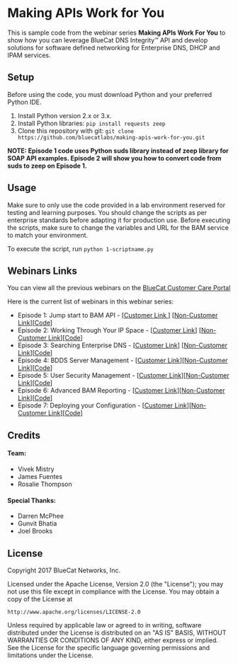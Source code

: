 # Making APIs Work for You

This is sample code from the webinar series **Making APIs Work For You** to show how you can leverage BlueCat DNS Integrity&trade; API and develop solutions for software defined networking for Enterprise DNS, DHCP and IPAM services.

## Setup

Before using the code, you must download Python and your preferred Python IDE.

1. Install Python version 2.x or 3.x.
2. Install Python libraries: `pip install requests zeep`
3. Clone this repository with git: `git clone https://github.com/bluecatlabs/making-apis-work-for-you.git`

**NOTE: Episode 1 code uses Python suds library instead of zeep library for SOAP API examples. Episode 2 will show you how to convert code from suds to zeep on Episode 1.**

## Usage

Make sure to only use the code provided in a lab environment reserved for testing and learning purposes. You should change the scripts as per enterprise standards before adapting it for production use. Before executing the scripts, make sure to change the variables and URL for the BAM service to match your environment.

To execute the script, run `python 1-scriptname.py`

## Webinars Links
You can view all the previous webinars on the [BlueCat Customer Care Portal](https://care.bluecatnetworks.com/s/topic/0TO1W000000I2QKWA0/bluecat-webinars?tabset-5657e=2)

Here is the current list of webinars in this webinar series:
- Episode 1: Jump start to BAM API - [[Customer Link ](https://care.bluecatnetworks.com/s/article/User-Group-webinar-Making-APIs-Work-for-you-Episode-1)] [[Non-Customer Link](https://www.bluecatnetworks.com/resource/making-apis-work-part-1/)][[Code](/Episodes/Episode1)]
- Episode 2: Working Through Your IP Space - [[Customer Link](https://care.bluecatnetworks.com/s/article/User-Group-Webinar-Making-APIs-Work-for-You-Episode-2)] [[Non-Customer Link](https://www.bluecatnetworks.com/resource/making-apis-work-part-2/)][[Code](/Episodes/Episode2)]
- Episode 3: Searching Enterprise DNS - [[Customer Link](https://care.bluecatnetworks.com/s/article/User-Group-Webinar-Making-APIs-Work-for-You-Episode-3)] [[Non-Customer Link](https://www.bluecatnetworks.com/resource/making-apis-work-part-3/)][[Code](/Episodes/Episode3)]
- Episode 4: BDDS Server Management - [[Customer Link](https://care.bluecatnetworks.com/s/article/User-Group-webinar-Making-APIs-Work-for-You-Episode-4)][[Non-Customer Link](https://www.bluecatnetworks.com/resource/making-apis-work-part-4/)][[Code](/Episodes/Episode4)]
- Episode 5: User Security Management - [[Customer Link](https://care.bluecatnetworks.com/s/article/User-Group-webinar-Making-APIs-Work-for-You-Episode-5)][[Non-Customer Link](https://www.bluecatnetworks.com/resource/making-apis-work-part-5/)][[Code](/Episodes/Episode5)]
- Episode 6: Advanced BAM Reporting - [[Customer Link](https://care.bluecatnetworks.com/s/article/User-Group-webinar-Making-APIs-Work-for-You-Episode-6)][[Non-Customer Link](https://www.bluecatnetworks.com/resource/making-apis-work-for-you-part-6/)][[Code](/Episodes/Episode6)]
- Episode 7: Deploying your Configuration - [[Customer Link](https://care.bluecatnetworks.com/s/article/User-Group-Webinar-Making-APIs-Work-for-You-Episode-7)][[Non-Customer Link](https://www.bluecatnetworks.com/resource/making-apis-work-for-you-part-7/)][[Code](/Episodes/Episode7)]


## Credits

#### Team:
- Vivek Mistry
- James Fuentes
- Rosalie Thompson

#### Special Thanks:
- Darren McPhee
- Gunvit Bhatia
- Joel Brooks

## License

Copyright 2017 BlueCat Networks, Inc.

Licensed under the Apache License, Version 2.0 (the "License");
you may not use this file except in compliance with the License.
You may obtain a copy of the License at

    http://www.apache.org/licenses/LICENSE-2.0

Unless required by applicable law or agreed to in writing, software
distributed under the License is distributed on an "AS IS" BASIS,
WITHOUT WARRANTIES OR CONDITIONS OF ANY KIND, either express or implied.
See the License for the specific language governing permissions and
limitations under the License.
